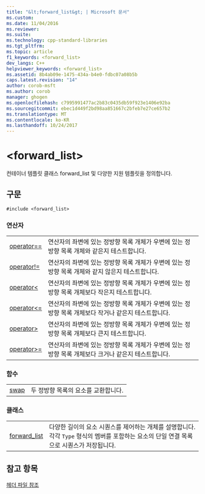 ```yaml
---
title: "&lt;forward_list&gt; | Microsoft 문서"
ms.custom: 
ms.date: 11/04/2016
ms.reviewer: 
ms.suite: 
ms.technology: cpp-standard-libraries
ms.tgt_pltfrm: 
ms.topic: article
f1_keywords: <forward_list>
dev_langs: C++
helpviewer_keywords: <forward_list>
ms.assetid: 8b4ab09e-1475-434a-b4e0-fdbc07a08b5b
caps.latest.revision: "14"
author: corob-msft
ms.author: corob
manager: ghogen
ms.openlocfilehash: c7995991477ac2b83c0435db59f923e1406e92ba
ms.sourcegitcommit: ebec1d449f2bd98aa851667c2bfeb7e27ce657b2
ms.translationtype: MT
ms.contentlocale: ko-KR
ms.lasthandoff: 10/24/2017
---
```

# <a name="ltforwardlistgt"></a>&lt;forward_list&gt;
컨테이너 템플릿 클래스 forward_list 및 다양한 지원 템플릿을 정의합니다.  
  
## <a name="syntax"></a>구문  
  
```  
#include <forward_list>  
```  
  
### <a name="operators"></a>연산자  
  
|||  
|-|-|  
|[operator==](../standard-library/forward-list-operators.md#op_eq_eq)|연산자의 좌변에 있는 정방향 목록 개체가 우변에 있는 정방향 목록 개체와 같은지 테스트합니다.|  
|[operator!=](../standard-library/forward-list-operators.md#op_neq)|연산자의 좌변에 있는 정방향 목록 개체가 우변에 있는 정방향 목록 개체와 같지 않은지 테스트합니다.|  
|[operator<](../standard-library/forward-list-operators.md#op_lt)|연산자의 좌변에 있는 정방향 목록 개체가 우변에 있는 정방향 목록 개체보다 작은지 테스트합니다.|  
|[operator<=](../standard-library/forward-list-operators.md#op_lt_eq)|연산자의 좌변에 있는 정방향 목록 개체가 우변에 있는 정방향 목록 개체보다 작거나 같은지 테스트합니다.|  
|[operator>](../standard-library/forward-list-operators.md#op_gt)|연산자의 좌변에 있는 정방향 목록 개체가 우변에 있는 정방향 목록 개체보다 큰지 테스트합니다.|  
|[operator>=](../standard-library/forward-list-operators.md#op_lt_eq)|연산자의 좌변에 있는 정방향 목록 개체가 우변에 있는 정방향 목록 개체보다 크거나 같은지 테스트합니다.|  
  
### <a name="functions"></a>함수  
  
|||  
|-|-|  
|[swap](../standard-library/forward-list-functions.md#swap)|두 정방향 목록의 요소를 교환합니다.|  
  
### <a name="classes"></a>클래스  
  
|||  
|-|-|  
|[forward_list](../standard-library/forward-list-class.md)|다양한 길이의 요소 시퀀스를 제어하는 개체를 설명합니다. 각각 `Type` 형식의 멤버를 포함하는 요소의 단일 연결 목록으로 시퀀스가 저장됩니다.|  
  
## <a name="see-also"></a>참고 항목  
 [헤더 파일 참조](../standard-library/cpp-standard-library-header-files.md)



